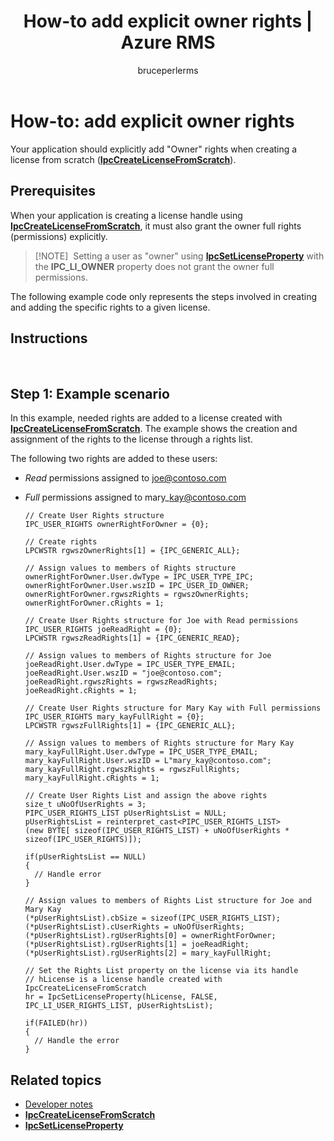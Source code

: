 ﻿---
# required metadata

title: How-to add explicit owner rights | Azure RMS
description: Your application should explicitly add "Owner" rights when creating a license from scratch.
keywords:
author: bruceperlerms
manager: mbaldwin
ms.date: 09/25/2016
ms.topic: article
ms.prod:
ms.service: rights-management
ms.technology: techgroup-identity
ms.assetid: EF43FAC4-ABB4-459D-B173-972B5716F816
# optional metadata

#ROBOTS:
audience: developer
#ms.devlang:
ms.reviewer: shubhamp
ms.suite: ems
#ms.tgt_pltfrm:
#ms.custom:

---

# How-to: add explicit owner rights

Your application should explicitly add "Owner" rights when creating a license from scratch ([**IpcCreateLicenseFromScratch**](/information-protection/sdk/2.1/api/win/functions#msipc_ipccreatelicensefromscratch)).

## Prerequisites

When your application is creating a license handle using [**IpcCreateLicenseFromScratch**](/information-protection/sdk/2.1/api/win/functions#msipc_ipccreatelicensefromscratch), it must also grant the owner full rights (permissions) explicitly.

>[!NOTE] 
> Setting a user as "owner" using [**IpcSetLicenseProperty**](/information-protection/sdk/2.1/api/win/functions#msipc_ipcsetlicenseproperty) with the **IPC\_LI\_OWNER** property does not grant the owner full permissions.

The following example code only represents the steps involved in creating and adding the specific rights to a given license.

## Instructions
 
## Step 1: Example scenario

In this example, needed rights are added to a license created with [**IpcCreateLicenseFromScratch**](/information-protection/sdk/2.1/api/win/functions#msipc_ipccreatelicensefromscratch). The example shows the creation and assignment of the rights to the license through a rights list.

The following two rights are added to these users:

-   *Read* permissions assigned to joe@contoso.com
-   *Full* permissions assigned to mary\_kay@contoso.com

        // Create User Rights structure
        IPC_USER_RIGHTS ownerRightForOwner = {0};

        // Create rights
        LPCWSTR rgwszOwnerRights[1] = {IPC_GENERIC_ALL};

        // Assign values to members of Rights structure
        ownerRightForOwner.User.dwType = IPC_USER_TYPE_IPC;
        ownerRightForOwner.User.wszID = IPC_USER_ID_OWNER;
        ownerRightForOwner.rgwszRights = rgwszOwnerRights;
        ownerRightForOwner.cRights = 1;

        // Create User Rights structure for Joe with Read permissions
        IPC_USER_RIGHTS joeReadRight = {0};
        LPCWSTR rgwszReadRights[1] = {IPC_GENERIC_READ};

        // Assign values to members of Rights structure for Joe
        joeReadRight.User.dwType = IPC_USER_TYPE_EMAIL;
        joeReadRight.User.wszID = "joe@contoso.com";
        joeReadRight.rgwszRights = rgwszReadRights;
        joeReadRight.cRights = 1;

        // Create User Rights structure for Mary Kay with Full permissions
        IPC_USER_RIGHTS mary_kayFullRight = {0};
        LPCWSTR rgwszFullRights[1] = {IPC_GENERIC_ALL};

        // Assign values to members of Rights structure for Mary Kay
        mary_kayFullRight.User.dwType = IPC_USER_TYPE_EMAIL;
        mary_kayFullRight.User.wszID = L"mary_kay@contoso.com";
        mary_kayFullRight.rgwszRights = rgwszFullRights;
        mary_kayFullRight.cRights = 1;

        // Create User Rights List and assign the above rights
        size_t uNoOfUserRights = 3;
        PIPC_USER_RIGHTS_LIST pUserRightsList = NULL;
        pUserRightsList = reinterpret_cast<PIPC_USER_RIGHTS_LIST>
        (new BYTE[ sizeof(IPC_USER_RIGHTS_LIST) + uNoOfUserRights * sizeof(IPC_USER_RIGHTS)]);

        if(pUserRightsList == NULL)
        {
          // Handle error
        }

        // Assign values to members of Rights List structure for Joe and Mary Kay
        (*pUserRightsList).cbSize = sizeof(IPC_USER_RIGHTS_LIST);
        (*pUserRightsList).cUserRights = uNoOfUserRights;
        (*pUserRightsList).rgUserRights[0] = ownerRightForOwner;
        (*pUserRightsList).rgUserRights[1] = joeReadRight;
        (*pUserRightsList).rgUserRights[2] = mary_kayFullRight;

        // Set the Rights List property on the license via its handle
        // hLicense is a license handle created with IpcCreateLicenseFromScratch
        hr = IpcSetLicenseProperty(hLicense, FALSE, IPC_LI_USER_RIGHTS_LIST, pUserRightsList);

        if(FAILED(hr))
        {
          // Handle the error
        }



## Related topics

* [Developer notes](developer-notes.md)
* [**IpcCreateLicenseFromScratch**](/information-protection/sdk/2.1/api/win/functions#msipc_ipccreatelicensefromscratch)
* [**IpcSetLicenseProperty**](/information-protection/sdk/2.1/api/win/functions#msipc_ipcsetlicenseproperty)
 

 
